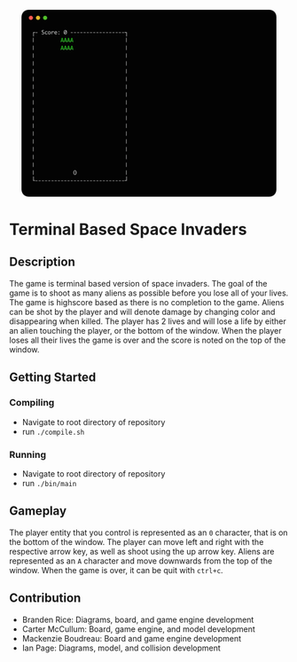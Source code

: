 <p align="center">
  <img width="460" src="Demo/showcase.gif">
</p>

# Terminal Based Space Invaders
## Description
  The game is terminal based version of space invaders. 
  The goal of the game is to shoot as many aliens as possible before you lose all of your lives.
  The game is highscore based as there is no completion to the game.
  Aliens can be shot by the player and will denote damage by changing color and disappearing when killed.
  The player has 2 lives and will lose a life by either an alien touching the player, or the bottom of the window.
  When the player loses all their lives the game is over and the score is noted on the top of the window.

## Getting Started

### Compiling
- Navigate to root directory of repository
- run `./compile.sh`
### Running
- Navigate to root directory of repository
- run `./bin/main`

## Gameplay
The player entity that you control is represented as an `0` character, that is on the bottom of the window. 
The player can move left and right with the respective arrow key, as well as shoot using the up arrow key.
Aliens are represented as an `A` character and move downwards from the top of the window.
When the game is over, it can be quit with `ctrl+c`.

## Contribution
- Branden Rice: Diagrams, board, and game engine development 
- Carter McCullum: Board, game engine, and model development
- Mackenzie Boudreau: Board and game engine development
- Ian Page: Diagrams, model, and collision development
